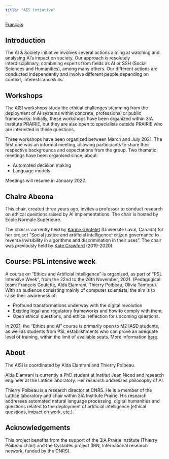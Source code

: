 ```yaml
---
title: "AIS intiative"
---
```

[Français](../index.md)


## Introduction
The AI & Society initiative involves several actions aiming at watching and analysing AI’s impact on society. Our approach is resolutely interdisciplinary, combining experts from fields as AI or SSH (Social Sciences and Humanities), among many others. Our different actions are conducted independently and involve different people depending on context, interests and skills.

## Workshops
The AISI workshops study the ethical challenges stemming from the deployment of AI systems within concrete, professional or public frameworks. Initially, these workshops have been organized within 3IA Institute PRAIRIE, but they are also open to specialists outside PRAIRIE who are interested in these questions.

Three workshops have been organized between March and July 2021. The first one was an informal meeting, allowing participants to share their respective backgrounds and expectations from the group. Two thematic meetings have been organised since, about:
* Automated decision making
* Language models

Meetings will resume in January 2022.

## Chaire Abeona
This chair, created three years ago, invites a professor to conduct research on ethical questions raised by AI implementations. The chair is hosted by Ecole Normale Supérieure.

The chair is currently held by [Karine Gentelet](https://observatoire-ia.ulaval.ca/en/karine-gentelet-new-holder-of-the-abeona-ens-obvia-chair-ai-and-social-justice/) (Université Laval, Canada) for her project “Social justice and artificial intelligence: citizen governance to reverse invisibility in algorithms and discrimination in their uses”. The chair was previously held by [Kate Crawford](https://www.ens.psl.eu/en/node/5013) (2019-2020).

## Course: PSL intensive week
A course on “Ethics and Artificial Intelligence” is organised, as part of “PSL Intensive Week”, from the 22nd to the 26th November, 2021. (Pedagogical team: François Goulette, Aïda Elamrani, Thierry Poibeau, Olivia Tambou). With an audience consisting mainly of computer scientists, the aim is to raise their awareness of:
* Profound transformations underway with the digital revolution
* Existing legal and regulatory frameworks and how to comply with them;
* Open ethical questions, and ethical reflection for upcoming questions. 

In 2021, the “Ethics and AI” course is primarily open to M2 IASD students, as well as students from PSL establishments who can prove an adequate level of training, within the limit of available seats. More information [here](https://www.pslweek.fr/index.php?course=644).

## About
The AISI is coordinated by Aïda Elamrani and Thierry Poibeau.

Aïda Elamrani is currently a PhD student at Institut Jean Nicod and research engineer at the Lattice laboratory. Her research addresses philosophy of AI.

Thierry Poibeau is a research director at CNRS. He is a member of the Lattice laboratory and chair within 3IA Institute Prairie. His research addresses automated natural language processing, digital humanities and questions related to the deployment of artificial intelligence (ethical questions, impact on work, etc.).

## Acknowledgements
This project benefits from the support of the 3IA Prairie Institute (Thierry Poibeau chair) and the Cyclades project (IRN, International research network, funded by the CNRS).


